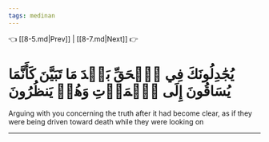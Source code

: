 ```yaml
---
tags: medinan
---
```


👈 [[8-5.md|Prev]] | [[8-7.md|Next]] 👉

# يُجَٰدِلُونَكَ فِي ٱلۡحَقِّ بَعۡدَ مَا تَبَيَّنَ كَأَنَّمَا يُسَاقُونَ إِلَى ٱلۡمَوۡتِ وَهُمۡ يَنظُرُونَ

Arguing with you concerning the truth after it had become clear, as if they were being driven toward death while they were looking on

---


